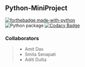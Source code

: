 ## Python-MiniProject

[![forthebadge made-with-python](http://ForTheBadge.com/images/badges/made-with-python.svg)](https://www.python.org/) </br>
![Python package](https://github.com/99002591/Python-MiniProject/workflows/Python%20package/badge.svg)  [![Codacy Badge](https://app.codacy.com/project/badge/Grade/ed646bf27f4148888c90a2cca9d9e0e0)](https://www.codacy.com?utm_source=github.com&amp;utm_medium=referral&amp;utm_content=99002591/Python-MiniProject&amp;utm_campaign=Badge_Grade)

### Collaborators
> - Amit Das
> - Smita Senapati
> - Aditi Dutta